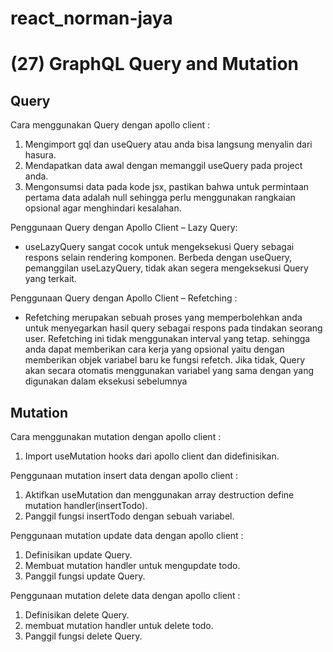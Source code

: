 # react_norman-jaya
# (27) GraphQL Query and Mutation

## Query
Cara menggunakan Query dengan apollo client :
1.	Mengimport gql dan useQuery atau anda bisa langsung menyalin dari hasura.
2.	Mendapatkan data awal dengan memanggil useQuery pada project anda.
3.	Mengonsumsi data pada kode jsx, pastikan bahwa untuk permintaan pertama data adalah null sehingga perlu menggunakan rangkaian opsional agar menghindari kesalahan.

Penggunaan Query dengan Apollo Client – Lazy Query:

- useLazyQuery sangat cocok untuk mengeksekusi Query sebagai respons selain rendering komponen. Berbeda dengan useQuery, pemanggilan useLazyQuery, tidak akan segera mengeksekusi Query yang terkait. 

Penggunaan Query dengan Apollo Client – Refetching :

- Refetching merupakan sebuah proses yang memperbolehkan anda untuk menyegarkan hasil query sebagai respons pada tindakan seorang user. Refetching ini tidak menggunakan interval yang tetap. sehingga anda dapat memberikan cara kerja yang opsional yaitu dengan memberikan objek variabel baru ke fungsi refetch. Jika tidak, Query akan secara otomatis menggunakan variabel yang sama dengan yang digunakan dalam eksekusi sebelumnya

## Mutation
Cara menggunakan mutation dengan apollo client :
1.	Import useMutation hooks dari apollo client dan didefinisikan.

Penggunaan mutation insert data dengan apollo client :
1.	Aktifkan useMutation dan menggunakan array destruction define mutation handler(insertTodo).
2.	Panggil fungsi insertTodo dengan sebuah variabel.

Penggunaan mutation update data dengan apollo client :
1.	Definisikan update Query.
2.	Membuat mutation handler untuk mengupdate todo.
3.	Panggil fungsi update Query.

Penggunaan mutation delete data dengan apollo client :
1.	Definisikan delete Query.
2.	membuat mutation handler untuk delete todo.
3.	Panggil fungsi delete Query.

